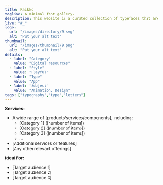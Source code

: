 ```yaml
---
title: Faikko
tagline: A minimal font gallery.
description: This website is a curated collection of typefaces that are available under a variety of free licences somewhere on the interwebs.
live: "#_"
logo:
  url: "/images/directory/9.svg"
  alt: "Put your alt text"
thumbnail:
  url: "/images/thumbnail/9.png"
  alt: "Put your alt text"
details:
  - label: "Category"
    value: "Digital resources"
  - label: "Style"
    value: "Playful"
  - label: "Type"
    value: "App"
  - label: "Subject"
    value: "Animation, Design"
tags: ["typography","type","letters"]
---
```


    

**Services:**
- A wide range of [products/services/components], including:
  - [Category 1] ([number of items])
  - [Category 2] ([number of items])
  - [Category 3] ([number of items])
  - ...
- [Additional services or features]
- [Any other relevant offerings]

**Ideal For:**
- [Target audience 1]
- [Target audience 2]
- [Target audience 3]